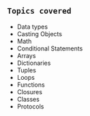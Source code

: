 ## **```Topics covered```**
* Data types
* Casting Objects
* Math
* Conditional Statements
* Arrays
* Dictionaries
* Tuples
* Loops
* Functions
* Closures
* Classes
* Protocols

